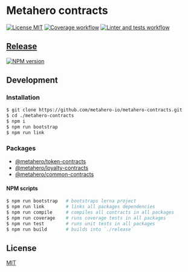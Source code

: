 # Metahero contracts

[![License MIT][license-image]][license-url]
[![Coverage workflow][coverage-image]][coverage-url]
[![Linter and tests workflow][linter-and-tests-image]][linter-and-tests-url]

## [Release](./release)

[![NPM version][npm-image]][npm-url]

## Development

### Installation

```bash
$ git clone https://github.com/metahero-io/metahero-contracts.git
$ cd ./metahero-contracts
$ npm i
$ npm run bootstrap
$ npm run link
```

### Packages

* [@metahero/token-contracts](./packages/token)  
* [@metahero/loyalty-contracts](./packages/loyalty)  
* [@metahero/common-contracts](./packages/common)  

#### NPM scripts 

```bash
$ npm run bootstrap   # bootstraps lerna project
$ npm run link        # links all packages dependencies
$ npm run compile     # compiles all contracts in all packages
$ npm run coverage    # runs coverage tests in all packages
$ npm run test        # runs unit tests in all packages
$ npm run build       # builds into `./release`
```

## License

[MIT][license-url]

[license-image]: https://img.shields.io/badge/License-MIT-yellow.svg
[license-url]: https://github.com/metahero-io/metahero-contracts/blob/master/LICENSE
[npm-image]: https://badge.fury.io/js/%40metahero%2Fcontracts.svg
[npm-url]: https://npmjs.org/package/@metahero/contracts
[coverage-image]: https://github.com/metahero-io//metahero-contracts/actions/workflows/coverage.yml/badge.svg
[coverage-url]: https://github.com/metahero-io//metahero-contracts/actions/workflows/coverage.yml
[linter-and-tests-image]: https://github.com/metahero-io/metahero-contracts/actions/workflows/linter-and-tests.yml/badge.svg
[linter-and-tests-url]: https://github.com/metahero-io//metahero-contracts/actions/workflows/linter-and-tests.yml
